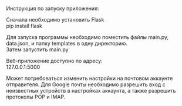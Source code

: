 Инструкция по запуску приложения:  

Сначала необходимо установить Flask  
pip install flask  
  
Для запуска программы необходимо поместить файлы main.py, data.json, и папку templates в одну директорию.  
Затем запустить main.py  
  
Веб-приложение доступно по адресу:  
127.0.0.1:5000
  
Может потребоваться изменить настройки на почтовом аккаунте отправителя. 
Для Google почты необходимо разрешить вход с неизвестных устройств в настройках аккаунта, а также разрешить протоколы POP и IMAP.